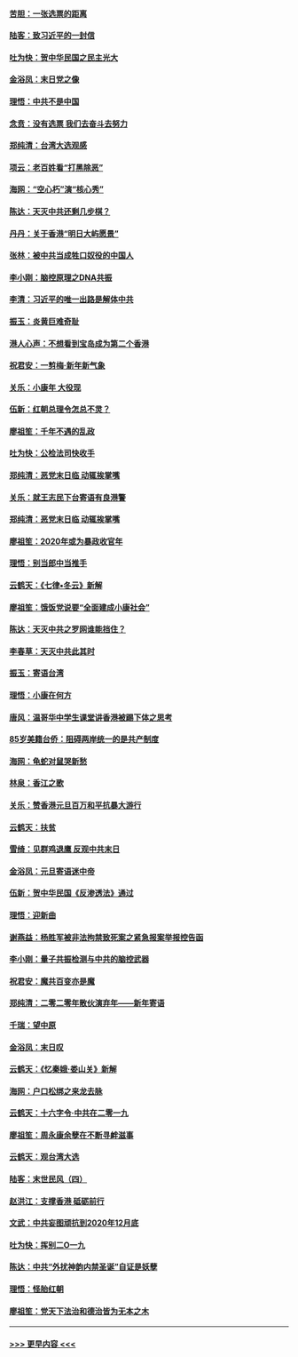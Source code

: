 #### [苦胆：一张选票的距离](../pages/nsc993/n11788914.md?t=01131533) 
#### [陆客：致习近平的一封信](../pages/nsc993/n11788867.md?t=01131533) 
#### [吐为快：贺中华民国之民主光大](../pages/nsc993/n11788618.md?t=01131533) 
#### [金浴凤：末日党之像](../pages/nsc993/n11787475.md?t=01131533) 
#### [理悟：中共不是中国](../pages/nsc993/n11787463.md?t=01131533) 
#### [念贲：没有选票  我们去奋斗去努力](../pages/nsc993/n11787398.md?t=01131533) 
#### [郑纯清：台湾大选观感](../pages/nsc993/n11786210.md?t=01131533) 
#### [项云：老百姓看“打黑除恶”](../pages/nsc993/n11785398.md?t=01131533) 
#### [海网：“空心朽”演“核心秀”](../pages/nsc993/n11783874.md?t=01131533) 
#### [陈达：天灭中共还剩几步棋？](../pages/nsc993/n11783719.md?t=01131533) 
#### [丹丹：关于香港“明日大屿愿景”](../pages/nsc993/n11783273.md?t=01131533) 
#### [张林：被中共当成牲口奴役的中国人](../pages/nsc993/n11782397.md?t=01131533) 
#### [李小刚：脑控原理之DNA共振](../pages/nsc993/n11780962.md?t=01131533) 
#### [李清：习近平的唯一出路是解体中共](../pages/nsc993/n11780866.md?t=01131533) 
#### [振玉：炎黄巨难奇耻](../pages/nsc993/n11779632.md?t=01131533) 
#### [港人心声：不想看到宝岛成为第二个香港](../pages/nsc993/n11778817.md?t=01131533) 
#### [祝君安：一剪梅‧新年新气象](../pages/nsc993/n11776340.md?t=01131533) 
#### [关乐：小康年 大役现](../pages/nsc993/n11774213.md?t=01131533) 
#### [伍新：红朝总理令怎总不灵？](../pages/nsc993/n11770813.md?t=01131533) 
#### [廖祖笙：千年不遇的乱政](../pages/nsc993/n11770373.md?t=01131533) 
#### [吐为快：公检法司快收手](../pages/nsc993/n11770359.md?t=01131533) 
#### [郑纯清：恶党末日临 动辄挨掌嘴](../pages/nsc993/n11769912.md?t=01131533) 
#### [关乐：就王志民下台寄语有良港警](../pages/nsc993/n11769903.md?t=01131533) 
#### [郑纯清：恶党末日临 动辄挨掌嘴](../pages/nsc993/n11769356.md?t=01131533) 
#### [廖祖笙：2020年或为暴政收官年](../pages/nsc993/n11768216.md?t=01131533) 
#### [理悟：别当郎中当推手](../pages/nsc993/n11768243.md?t=01131533) 
#### [云鹤天：《七律▪冬云》新解](../pages/nsc993/n11768204.md?t=01131533) 
#### [廖祖笙：饿饭党说要“全面建成小康社会”](../pages/nsc993/n11767482.md?t=01131533) 
#### [陈达：天灭中共之罗网谁能挡住？](../pages/nsc993/n11767465.md?t=01131533) 
#### [李春草：天灭中共此其时](../pages/nsc993/n11767452.md?t=01131533) 
#### [振玉：寄语台湾](../pages/nsc993/n11767432.md?t=01131533) 
#### [理悟：小康在何方](../pages/nsc993/n11767394.md?t=01131533) 
#### [唐风：温哥华中学生课堂讲香港被踢下体之思考](../pages/nsc993/n11766848.md?t=01131533) 
#### [85岁美籍台侨：阻碍两岸统一的是共产制度](../pages/nsc993/n11765043.md?t=01131533) 
#### [海网：龟蛇对鼠哭新愁](../pages/nsc993/n11764895.md?t=01131533) 
#### [林泉：香江之歌](../pages/nsc993/n11764415.md?t=01131533) 
#### [关乐：赞香港元旦百万和平抗暴大游行](../pages/nsc993/n11764382.md?t=01131533) 
#### [云鹤天：扶贫](../pages/nsc993/n11764245.md?t=01131533) 
#### [雪绮：见群鸡退鹰  反观中共末日](../pages/nsc993/n11762112.md?t=01131533) 
#### [金浴凤：元旦寄语迷中帝](../pages/nsc993/n11761788.md?t=01131533) 
#### [伍新：贺中华民国《反渗透法》通过](../pages/nsc993/n11761994.md?t=01131533) 
#### [理悟：迎新曲](../pages/nsc993/n11761152.md?t=01131533) 
#### [谢燕益：杨胜军被非法拘禁致死案之紧急报案举报控告函](../pages/nsc993/n11756134.md?t=01131533) 
#### [李小刚：量子共振检测与中共的脑控武器](../pages/nsc993/n11754518.md?t=01131533) 
#### [祝君安：魔共百变亦是魔](../pages/nsc993/n11754469.md?t=01131533) 
#### [郑纯清：二零二零年散伙演弃年——新年寄语](../pages/nsc993/n11754195.md?t=01131533) 
#### [千瑞：望中原](../pages/nsc993/n11754159.md?t=01131533) 
#### [金浴凤：末日叹](../pages/nsc993/n11752359.md?t=01131533) 
#### [云鹤天：《忆秦娥‧娄山关》新解](../pages/nsc993/n11752348.md?t=01131533) 
#### [海网：户口松绑之来龙去脉](../pages/nsc993/n11752328.md?t=01131533) 
#### [云鹤天：十六字令‧中共在二零一九](../pages/nsc993/n11752305.md?t=01131533) 
#### [廖祖笙：周永康余孽在不断寻衅滋事](../pages/nsc993/n11751013.md?t=01131533) 
#### [云鹤天：观台湾大选](../pages/nsc993/n11751007.md?t=01131533) 
#### [陆客：末世民风（四）](../pages/nsc993/n11749203.md?t=01131533) 
#### [赵洪江：支撑香港 砥砺前行](../pages/nsc993/n11748482.md?t=01131533) 
#### [文武：中共妄图顽抗到2020年12月底](../pages/nsc993/n11748446.md?t=01131533) 
#### [吐为快：挥别二O一九](../pages/nsc993/n11748411.md?t=01131533) 
#### [陈达：中共“外扰神韵内禁圣诞”自证是妖孽](../pages/nsc993/n11748226.md?t=01131533) 
#### [理悟：怪胎红朝](../pages/nsc993/n11748206.md?t=01131533) 
#### [廖祖笙：党天下法治和德治皆为无本之木](../pages/nsc993/n11748135.md?t=01131533) 

----
#### [ >>> 更早内容 <<< ](../indexes/nsc993-earlier.md)
